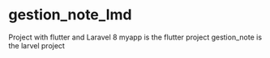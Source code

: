 # gestion_note_lmd
Project with flutter and Laravel 8
myapp is the flutter project
gestion_note is the larvel project
